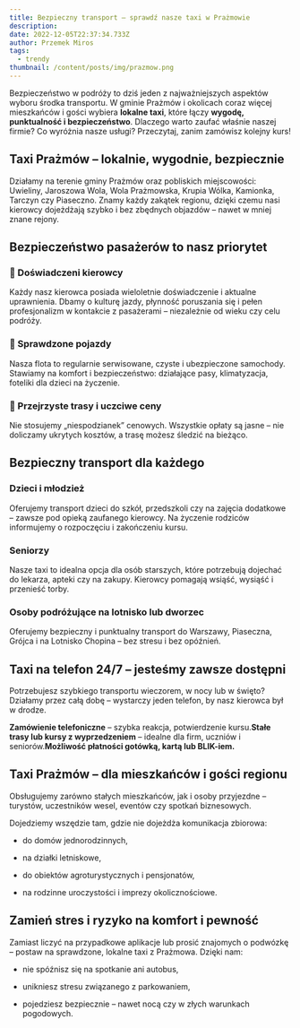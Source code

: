 ```yaml
---
title: Bezpieczny transport – sprawdź nasze taxi w Prażmowie
description: 
date: 2022-12-05T22:37:34.733Z
author: Przemek Miros
tags: 
  - trendy
thumbnail: /content/posts/img/prazmow.png
---
```


Bezpieczeństwo w podróży to dziś jeden z najważniejszych aspektów wyboru środka transportu. W gminie Prażmów i okolicach coraz więcej mieszkańców i gości wybiera **lokalne taxi**, które łączy **wygodę, punktualność i bezpieczeństwo**. Dlaczego warto zaufać właśnie naszej firmie? Co wyróżnia nasze usługi? Przeczytaj, zanim zamówisz kolejny kurs!

**Taxi Prażmów – lokalnie, wygodnie, bezpiecznie**
--------------------------------------------------

Działamy na terenie gminy Prażmów oraz pobliskich miejscowości: Uwieliny, Jaroszowa Wola, Wola Prażmowska, Krupia Wólka, Kamionka, Tarczyn czy Piaseczno. Znamy każdy zakątek regionu, dzięki czemu nasi kierowcy dojeżdżają szybko i bez zbędnych objazdów – nawet w mniej znane rejony.

**Bezpieczeństwo pasażerów to nasz priorytet**
----------------------------------------------

### **🔸 Doświadczeni kierowcy**

Każdy nasz kierowca posiada wieloletnie doświadczenie i aktualne uprawnienia. Dbamy o kulturę jazdy, płynność poruszania się i pełen profesjonalizm w kontakcie z pasażerami – niezależnie od wieku czy celu podróży.

### **🔸 Sprawdzone pojazdy**

Nasza flota to regularnie serwisowane, czyste i ubezpieczone samochody. Stawiamy na komfort i bezpieczeństwo: działające pasy, klimatyzacja, foteliki dla dzieci na życzenie.

### **🔸 Przejrzyste trasy i uczciwe ceny**

Nie stosujemy „niespodzianek” cenowych. Wszystkie opłaty są jasne – nie doliczamy ukrytych kosztów, a trasę możesz śledzić na bieżąco.

**Bezpieczny transport dla każdego**
------------------------------------

### **Dzieci i młodzież**

Oferujemy transport dzieci do szkół, przedszkoli czy na zajęcia dodatkowe – zawsze pod opieką zaufanego kierowcy. Na życzenie rodziców informujemy o rozpoczęciu i zakończeniu kursu.

### **Seniorzy**

Nasze taxi to idealna opcja dla osób starszych, które potrzebują dojechać do lekarza, apteki czy na zakupy. Kierowcy pomagają wsiąść, wysiąść i przenieść torby.

### **Osoby podróżujące na lotnisko lub dworzec**

Oferujemy bezpieczny i punktualny transport do Warszawy, Piaseczna, Grójca i na Lotnisko Chopina – bez stresu i bez opóźnień.

**Taxi na telefon 24/7 – jesteśmy zawsze dostępni**
---------------------------------------------------

Potrzebujesz szybkiego transportu wieczorem, w nocy lub w święto? Działamy przez całą dobę – wystarczy jeden telefon, by nasz kierowca był w drodze.

**Zamówienie telefoniczne** – szybka reakcja, potwierdzenie kursu.**Stałe trasy lub kursy z wyprzedzeniem** – idealne dla firm, uczniów i seniorów.**Możliwość płatności gotówką, kartą lub BLIK-iem.**

**Taxi Prażmów – dla mieszkańców i gości regionu**
--------------------------------------------------

Obsługujemy zarówno stałych mieszkańców, jak i osoby przyjezdne – turystów, uczestników wesel, eventów czy spotkań biznesowych.

Dojedziemy wszędzie tam, gdzie nie dojeżdża komunikacja zbiorowa:

*   do domów jednorodzinnych,
    
*   na działki letniskowe,
    
*   do obiektów agroturystycznych i pensjonatów,
    
*   na rodzinne uroczystości i imprezy okolicznościowe.
    

**Zamień stres i ryzyko na komfort i pewność**
----------------------------------------------

Zamiast liczyć na przypadkowe aplikacje lub prosić znajomych o podwózkę – postaw na sprawdzone, lokalne taxi z Prażmowa. Dzięki nam:

*   nie spóźnisz się na spotkanie ani autobus,
    
*   unikniesz stresu związanego z parkowaniem,
    
*   pojedziesz bezpiecznie – nawet nocą czy w złych warunkach pogodowych.